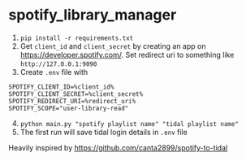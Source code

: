 # spotify_library_manager

1. `pip install -r requirements.txt`
2. Get `client_id` and `client_secret` by creating an app on https://developer.spotify.com/. Set redirect uri to something like `http://127.0.0.1:9090`
3. Create `.env` file with 
```
SPOTIFY_CLIENT_ID=%client_id% 
SPOTIFY_CLIENT_SECRET=%client_secret%
SPOTIFY_REDIRECT_URI=%redirect_uri%
SPOTIFY_SCOPE="user-library-read"
```

4. `python main.py "spotify playlist name" "tidal playlist name"`
5. The first run will save tidal login details in `.env` file


Heavily inspired by https://github.com/canta2899/spotify-to-tidal 
